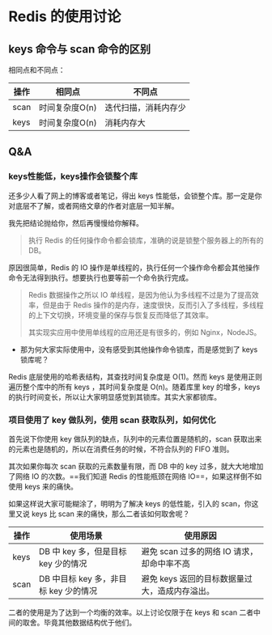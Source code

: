 # Redis 的使用讨论


## keys 命令与 scan 命令的区别

相同点和不同点：

| 操作 | 相同点         | 不同点               |
| ---- | -------------- | -------------------- |
| scan | 时间复杂度O(n) | 迭代扫描，消耗内存少 |
| keys | 时间复杂度O(n) | 消耗内存大           |

## Q&A

### keys性能低，keys操作会锁整个库

还多少人看了网上的博客或者笔记，得出 keys 性能低，会锁整个库。那一定是你对底层不了解，或者网络文章的作者对底层一知半解。

我先把结论抛给你，然后再慢慢给你解释。

> 执行 Redis 的任何操作命令都会锁库，准确的说是锁整个服务器上的所有的 DB。

原因很简单，Redis 的 IO 操作是单线程的，执行任何一个操作命令都会其他操作命令无法得到执行。想要执行也要等前一个命令执行完成。

> Redis 数据操作之所以 IO 单线程，是因为他认为多线程不过是为了提高效率，但是由于 Redis 操作的是内存，速度很快，反而引入了多线程，多线程的上下文切换，环境变量的保存与恢复反而降低了其效率。
>
> 其实现实应用中使用单线程的应用还是有很多的，例如 Nginx，NodeJS。

- 那为何大家实际使用中，没有感受到其他操作命令锁库，而是感觉到了 keys 锁库呢？

Redis 底层使用的哈希表结构，其查找时间复杂度是 O(1)。然而 keys 是使用正则遍历整个库中的所有 keys ，其时间复杂度是 O(n)。随着库里 key 的增多，keys 的执行时间变长，所以让大家明显感觉到其锁库。其实大家都锁库。

### 项目使用了 key 做队列，使用 scan 获取队列，如何优化

首先说下你使用 key 做队列的缺点，队列中的元素位置是随机的，scan 获取出来的元素也是随机的，所以在消费任务的时候，不符合队列的 FIFO 准则。

其次如果你每次 scan 获取的元素数量有限，而 DB 中的 key 过多，就大大地增加了网络 IO 的次数。==我们知道 Redis 的性能瓶颈在网络 IO==，如果这样倒不如使用 keys 来的痛快。

如果这样说大家可能糊涂了，明明为了解决 keys 的低性能，引入的 scan，你这里又说 keys 比 scan 来的痛快，那么二者该如何取舍呢？

| 操作 | 使用场景                              | 使用原因                                       |
| ---- | ------------------------------------- | ---------------------------------------------- |
| keys | DB 中 key 多，但是目标 key 少的情况   | 避免 scan 过多的网络 IO 请求，却命中率不高     |
| scan | DB 中目标 key 多，非目标 key 少的情况 | 避免 keys 返回的目标数据量过大，造成内存溢出。 |

二者的使用是为了达到一个均衡的效率。以上讨论仅限于在 keys 和 scan 二者中间的取舍。毕竟其他数据结构优于他们。
